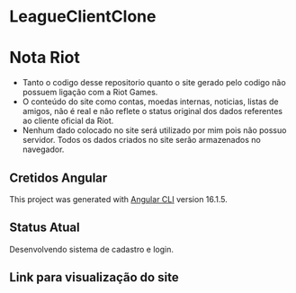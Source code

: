 # LeagueClientClone

# Nota Riot

 - Tanto o codigo desse repositorio quanto o site gerado pelo codigo não possuem ligação com a Riot Games. 
 - O conteúdo do site como contas, moedas internas, noticias, listas de amigos, não é real e não reflete o status original dos dados referentes ao cliente oficial da Riot.
 - Nenhum dado colocado no site será utilizado por mim pois não possuo servidor. Todos os dados criados no site serão armazenados no navegador.

## Cretidos Angular

This project was generated with [Angular CLI](https://github.com/angular/angular-cli) version 16.1.5.


## Status Atual

Desenvolvendo sistema de cadastro e login.

## Link para visualização do site
